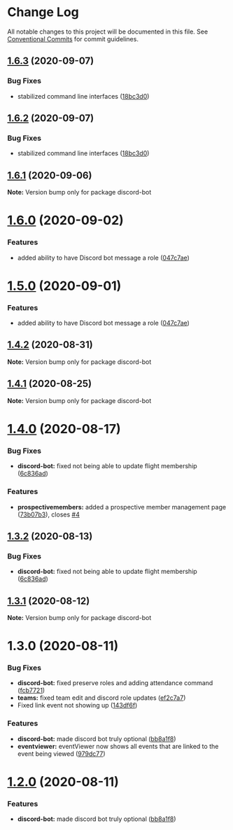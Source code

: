 # Change Log

All notable changes to this project will be documented in this file.
See [Conventional Commits](https://conventionalcommits.org) for commit guidelines.

## [1.6.3](http://github.com//cap-md089/capunit-com-v6/compare/discord-bot@1.4.0...discord-bot@1.6.3) (2020-09-07)


### Bug Fixes

* stabilized command line interfaces ([18bc3d0](http://github.com//cap-md089/capunit-com-v6/commit/18bc3d0ec4e351c63fe900f51ae5de0cf92e361e))





## [1.6.2](http://github.com//cap-md089/capunit-com-v6/compare/discord-bot@1.4.0...discord-bot@1.6.2) (2020-09-07)


### Bug Fixes

* stabilized command line interfaces ([18bc3d0](http://github.com//cap-md089/capunit-com-v6/commit/18bc3d0ec4e351c63fe900f51ae5de0cf92e361e))





## [1.6.1](http://github.com//cap-md089/capunit-com-v6/compare/discord-bot@1.4.0...discord-bot@1.6.1) (2020-09-06)

**Note:** Version bump only for package discord-bot





# [1.6.0](http://github.com//cap-md089/capunit-com-v6/compare/discord-bot@1.4.0...discord-bot@1.6.0) (2020-09-02)


### Features

* added ability to have Discord bot message a role ([047c7ae](http://github.com//cap-md089/capunit-com-v6/commit/047c7ae876e2cac7e52b4466e013a7e1d1a70c9a))





# [1.5.0](http://github.com//cap-md089/capunit-com-v6/compare/discord-bot@1.4.0...discord-bot@1.5.0) (2020-09-01)


### Features

* added ability to have Discord bot message a role ([047c7ae](http://github.com//cap-md089/capunit-com-v6/commit/047c7ae876e2cac7e52b4466e013a7e1d1a70c9a))





## [1.4.2](http://github.com//cap-md089/capunit-com-v6/compare/discord-bot@1.4.0...discord-bot@1.4.2) (2020-08-31)

**Note:** Version bump only for package discord-bot





## [1.4.1](http://github.com//cap-md089/capunit-com-v6/compare/discord-bot@1.4.0...discord-bot@1.4.1) (2020-08-25)

**Note:** Version bump only for package discord-bot





# [1.4.0](http://github.com//cap-md089/capunit-com-v6/compare/discord-bot@1.3.1...discord-bot@1.4.0) (2020-08-17)


### Bug Fixes

* **discord-bot:** fixed not being able to update flight membership ([6c836ad](http://github.com//cap-md089/capunit-com-v6/commit/6c836ad9e0d98ab99d8af5bd855972fdcb644c12))


### Features

* **prospectivemembers:** added a prospective member management page ([73b07b3](http://github.com//cap-md089/capunit-com-v6/commit/73b07b3b9077ba52e82849a97463225c4a68154d)), closes [#4](http://github.com//cap-md089/capunit-com-v6/issues/4)





## [1.3.2](http://github.com//cap-md089/capunit-com-v6/compare/discord-bot@1.3.1...discord-bot@1.3.2) (2020-08-13)


### Bug Fixes

* **discord-bot:** fixed not being able to update flight membership ([6c836ad](http://github.com//cap-md089/capunit-com-v6/commit/6c836ad9e0d98ab99d8af5bd855972fdcb644c12))





## [1.3.1](http://github.com//cap-md089/capunit-com-v6/compare/discord-bot@1.3.0...discord-bot@1.3.1) (2020-08-12)

**Note:** Version bump only for package discord-bot





# 1.3.0 (2020-08-11)


### Bug Fixes

* **discord-bot:** fixed preserve roles and adding attendance command ([fcb7721](http://github.com//cap-md089/capunit-com-v6/commit/fcb7721dfec7a1c87a07ed74ddc63af89bf70310))
* **teams:** fixed team edit and discord role updates ([ef2c7a7](http://github.com//cap-md089/capunit-com-v6/commit/ef2c7a78ddb3d9b8155218eb9540fbdd820e240c))
* Fixed link event not showing up ([143df6f](http://github.com//cap-md089/capunit-com-v6/commit/143df6f6daaf7975fff3e58c68c888a226d8b31a))


### Features

* **discord-bot:** made discord bot truly optional ([bb8a1f8](http://github.com//cap-md089/capunit-com-v6/commit/bb8a1f8e6a5d5b1156141fc1ac5925711fe94bcd))
* **eventviewer:** eventViewer now shows all events that are linked to the event being viewed ([979dc77](http://github.com//cap-md089/capunit-com-v6/commit/979dc771ed2b4ce4c652536ea589c0c1de64d3ac))





# [1.2.0](http://github.com//cap-md089/capunit-com-v6/compare/discord-bot@1.1.1...discord-bot@1.2.0) (2020-08-11)


### Features

* **discord-bot:** made discord bot truly optional ([bb8a1f8](http://github.com//cap-md089/capunit-com-v6/commit/bb8a1f8e6a5d5b1156141fc1ac5925711fe94bcd))
